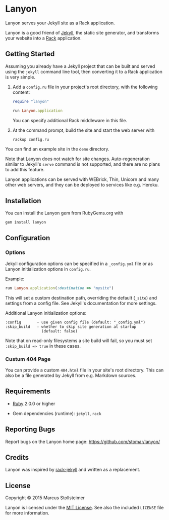 Lanyon
======

Lanyon serves your Jekyll site as a Rack application.

Lanyon is a good friend of [Jekyll][jekyll], the static site generator,
and transforms your website into a [Rack][rack] application.

## Getting Started

Assuming you already have a Jekyll project that can be built and
served using the `jekyll` command line tool, then converting it
to a Rack application is very simple.

 1. Add a `config.ru` file in your project's root directory,
    with the following content:

    ``` ruby
    require "lanyon"

    run Lanyon.application
    ```

    You can specify additional Rack middleware in this file.

 2. At the command prompt, build the site and start the web server with

    ``` sh
    rackup config.ru
    ```

You can find an example site in the `demo` directory.

Note that Lanyon does not watch for site changes.
Auto-regeneration similar to Jekyll's `serve` command is
not supported, and there are no plans to add this feature.

Lanyon applications can be served with WEBrick, Thin, Unicorn and many
other web servers, and they can be deployed to services like e.g. Heroku.

## Installation

You can install the Lanyon gem from RubyGems.org with

``` sh
gem install lanyon
```

## Configuration

### Options

Jekyll configuration options can be specified in a `_config.yml` file
or as Lanyon initialization options in `config.ru`.

Example:

``` ruby
run Lanyon.application(:destination => "mysite")
```

This will set a custom destination path, overriding the default (`_site`)
and settings from a config file.
See Jekyll's documentation for more settings.

Additional Lanyon initialization options:

    :config       - use given config file (default: "_config.yml")
    :skip_build   - whether to skip site generation at startup
                    (default: false)

Note that on read-only filesystems a site build will fail,
so you must set `:skip_build => true` in these cases.

### Custum 404 Page

You can provide a custom `404.html` file in your site's root directory.
This can also be a file generated by Jekyll from e.g. Markdown sources.

## Requirements

- [Ruby][ruby] 2.0.0 or higher

- Gem dependencies (runtime): `jekyll`, `rack`

## Reporting Bugs

Report bugs on the Lanyon home page: <https://github.com/stomar/lanyon/>

## Credits

Lanyon was inspired by [rack-jekyll][rack-jekyll] and written as a replacement.

## License

Copyright &copy; 2015 Marcus Stollsteimer

Lanyon is licensed under the [MIT License][MIT].
See also the included `LICENSE` file for more information.


[ruby]: http://www.ruby-lang.org/
[jekyll]: http://jekyllrb.com/
[rack]: http://rack.github.io/
[rack-jekyll]: https://github.com/adaoraul/rack-jekyll
[MIT]: http://www.opensource.org/licenses/MIT
